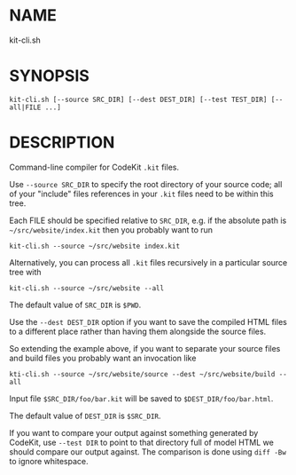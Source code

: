 # NAME

kit-cli.sh

# SYNOPSIS

    kit-cli.sh [--source SRC_DIR] [--dest DEST_DIR] [--test TEST_DIR] [--all|FILE ...]

# DESCRIPTION

Command-line compiler for CodeKit `.kit` files.

Use `--source SRC_DIR` to specify the root directory of your source code; all of your "include" files
references in your `.kit` files need to be within this tree.

Each FILE should be specified relative to `SRC_DIR`, e.g. if the absolute path is `~/src/website/index.kit`
then you probably want to run

    kit-cli.sh --source ~/src/website index.kit

Alternatively, you can process all `.kit` files recursively in a particular source tree with

    kit-cli.sh --source ~/src/website --all

The default value of `SRC_DIR` is `$PWD`.

Use the `--dest DEST_DIR` option if you want to save the compiled HTML files to a different place
rather than having them alongside the source files.

So extending the example above, if you want to separate your source files and build files
you probably want an invocation like

    kti-cli.sh --source ~/src/website/source --dest ~/src/website/build --all

Input file `$SRC_DIR/foo/bar.kit` will be saved to `$DEST_DIR/foo/bar.html`.

The default value of `DEST_DIR` is `$SRC_DIR`.

If you want to compare your output against something generated by CodeKit, use
`--test DIR` to point to that directory full of model HTML we should compare our
output against. The comparison is done using `diff -Bw` to ignore whitespace.
